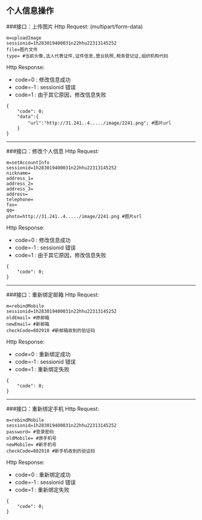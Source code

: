 个人信息操作
---
###接口：上传图片
Http Request: (multipart/form-data)

```
m=uploadImage
sessionid=1h283019400031n22hhu22313145252
file=图片文件
type= #当前头像,法人代表证件,证件信息,营业执照,税务登记证,组织机构代码
```

Http Response:

- code=0 : 修改信息成功
- code=-1 : sessionid 错误
- code=1 : 由于其它原因，修改信息失败

``` 
{ 
    "code": 0;
    "data":{
    	"url":"http://31.241..4...../image/2241.png"; #图片url
    }
} 
```
---
###接口：修改个人信息
Http Request:

```
m=setAccountInfo
sessionid=1h283019400031n22hhu22313145252
nickname=
address_1=
address_2=
address_3=
address=
telephone=
fax=
qq=
photo=http://31.241..4...../image/2241.png #图片url
```

Http Response:

- code=0 : 修改信息成功
- code=-1 : sessionid 错误
- code=1 : 由于其它原因，修改信息失败

``` 
{ 
    "code": 0;
} 
```
---
###接口：重新绑定邮箱
Http Request: 

```
m=rebindMobile
sessionid=1h283019400031n22hhu22313145252
oldEmail= #原邮箱
newEmail= #新邮箱
checkCode=802910 #新邮箱收到的验证码
```
Http Response:  

- code=0 : 重新绑定成功
- code=-1 : sessionid 错误
- code=1 : 重新绑定失败

``` 
{ 
    "code": 0;    
} 
```
---
###接口：重新绑定手机
Http Request: 

```
m=rebindMobile
sessionid=1h283019400031n22hhu22313145252
password= #登录密码
oldMobile= #原手机号
newMobile= #新手机号
checkCode=802910 #新手机收到的验证码
```

Http Response:

- code=0 : 重新绑定成功
- code=-1 : sessionid 错误
- code=1 : 重新绑定失败

``` 
{ 
    "code": 0;   
} 
```
